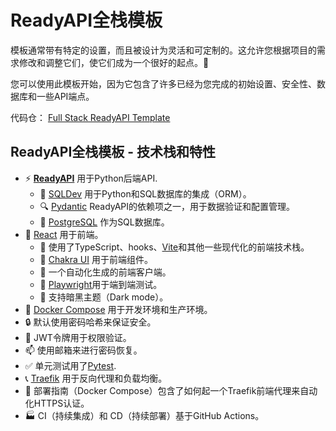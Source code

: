 # ReadyAPI全栈模板

模板通常带有特定的设置，而且被设计为灵活和可定制的。这允许您根据项目的需求修改和调整它们，使它们成为一个很好的起点。🏁

您可以使用此模板开始，因为它包含了许多已经为您完成的初始设置、安全性、数据库和一些API端点。

代码仓： <a href="https://github.com/readyapi/full-stack-readyapi-template" class="external-link" target="_blank">Full Stack ReadyAPI Template</a>

## ReadyAPI全栈模板 - 技术栈和特性

- ⚡ [**ReadyAPI**](https://readyapi.khulnasoft.com) 用于Python后端API.
    - 🧰 [SQLDev](https://sqldev.khulnasoft.com) 用于Python和SQL数据库的集成（ORM）。
    - 🔍 [Pydantic](https://docs.pydantic.dev) ReadyAPI的依赖项之一，用于数据验证和配置管理。
    - 💾 [PostgreSQL](https://www.postgresql.org) 作为SQL数据库。
- 🚀 [React](https://react.dev) 用于前端。
    - 💃 使用了TypeScript、hooks、[Vite](https://vitejs.dev)和其他一些现代化的前端技术栈。
    - 🎨 [Chakra UI](https://chakra-ui.com) 用于前端组件。
    - 🤖 一个自动化生成的前端客户端。
    - 🧪 [Playwright](https://playwright.dev)用于端到端测试。
    - 🦇 支持暗黑主题（Dark mode）。
- 🐋 [Docker Compose](https://www.docker.com) 用于开发环境和生产环境。
- 🔒 默认使用密码哈希来保证安全。
- 🔑 JWT令牌用于权限验证。
- 📫 使用邮箱来进行密码恢复。
- ✅ 单元测试用了[Pytest](https://pytest.org).
- 📞 [Traefik](https://traefik.io) 用于反向代理和负载均衡。
- 🚢 部署指南（Docker Compose）包含了如何起一个Traefik前端代理来自动化HTTPS认证。
- 🏭 CI（持续集成）和 CD（持续部署）基于GitHub Actions。
